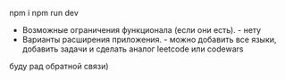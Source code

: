 npm i
npm run dev


- Возможные ограничения функционала (если они есть). - нету
- Варианты расширения приложения. - можно добавить все языки, добавить задачи и сделать аналог leetcode или codewars


буду рад обратной связи)
